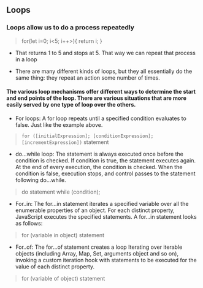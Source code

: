 ## Loops
### Loops allow us to do a process repeatedly
>for(let i=0; i<5; i++>){
    return i;
}
- That returns 1 to 5 and stops at 5. That way we can repeat that process in a loop

- There are many different kinds of loops, but they all essentially do the same thing: they repeat an action some number of times.

#### The various loop mechanisms offer different ways to determine the start and end points of the loop. There are various situations that are more easily served by one type of loop over the others.
- For loops: A for loop repeats until a specified condition evaluates to false. Just like the example above.
>`for ([initialExpression]; [conditionExpression]; [incrementExpression])`
  statement

- do...while loop: The statement is always executed once before the condition is checked. If condition is true, the statement executes again. At the end of every execution, the condition is checked. When the condition is false, execution stops, and control passes to the statement following do...while.
> do
  statement
while (condition);

- For..in: The for...in statement iterates a specified variable over all the enumerable properties of an object. For each distinct property, JavaScript executes the specified statements. A for...in statement looks as follows:
> for (variable in object)
  statement

- For..of: The for...of statement creates a loop Iterating over iterable objects (including Array, Map, Set, arguments object and so on), invoking a custom iteration hook with statements to be executed for the value of each distinct property.
> for (variable of object)
  statement